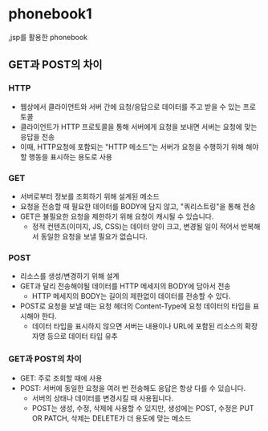 # phonebook1
,jsp를 활용한 phonebook

## GET과 POST의 차이

### HTTP
- 웹상에서 클라이언트와 서버 간에 요청/응답으로 데이터를 주고 받을 수 있는 프로토콜
- 클라이언트가 HTTP 프로토콜을 통해 서버에게 요청을 보내면 서버는 요청에 맞는 응답을 전송
- 이때, HTTP요청에 포함되는 "HTTP 메소드"는 서버가 요청을 수행하기 위해 해야할 행동을 
표시하는 용도로 사용

### GET
- 서버로부터 정보를 조회하기 위해 설계된 메소드
- 요청을 전송할 때 필요한 데이터를 BODY에 담지 않고, "쿼리스트링"을 통해 전송
- GET은 불필요한 요청을 제한하기 위해 요청이 캐시될 수 있습니다. 
  - 정적 컨텐츠(이미지, JS, CSS)는 데이터 양이 크고, 변경될 일이 적어서 반복해서 동일한 요청을 보낼 필요가 없습니다. 

### POST
- 리소스를 생성/변경하기 위해 설계
- GET과 달리 전송해야될 데이터를 HTTP 메세지의 BODY에 담아서 전송
  - HTTP 메세지의 BODY는 길이의 제한없이 데이터를 전송할 수 있다.
- POST로 요청을 보낼 때는 요청 헤더의 Content-Type에 요청 데이터의 타입을 표시해야 한다.
  - 데이터 타입을 표시하지 않으면 서버는 내용이나 URL에 포함된 리소스의 확장자명 등으로 데이터 타입 유추

### GET과 POST의 차이
- GET: 주로 조회할 때에 사용
- POST: 서버에 동일한 요청을 여러 번 전송해도 응답은 항상 다를 수 있습니다. 
  - 서버의 상태나 데이터를 변경시킬 때 사용됩니다.
  - POST는 생성, 수정, 삭제에 사용할 수 있지만, 생성에는 POST, 수정은 PUT OR PATCH, 삭제는 DELETE가 더 용도에 맞는 메소드
  
  
